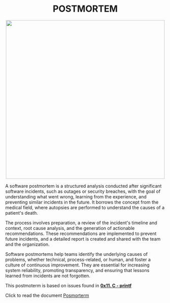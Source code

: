 <h1 align="center">POSTMORTEM</h1>

<p align="center"><img src="./imgs/printf.png" width="500"></p>

A software postmortem is a structured analysis conducted after significant software incidents, such as outages or security breaches, with the goal of understanding what went wrong, learning from the experience, and preventing similar incidents in the future. It borrows the concept from the medical field, where autopsies are performed to understand the causes of a patient's death.

The process involves preparation, a review of the incident's timeline and context, root cause analysis, and the generation of actionable recommendations. These recommendations are implemented to prevent future incidents, and a detailed report is created and shared with the team and the organization.

Software postmortems help teams identify the underlying causes of problems, whether technical, process-related, or human, and foster a culture of continuous improvement. They are essential for increasing system reliability, promoting transparency, and ensuring that lessons learned from incidents are not forgotten.

This postmoterm is based on issues found in **[0x11. C - printf](https://intranet.alxswe.com/projects/228)**

Click to read the document [Posmorterm](https://docs.google.com/document/d/1LJqeckGi8QM4cTVvPh5oPz7S8JlELAEUGowPe4YmDs4/edit?usp=sharing)
